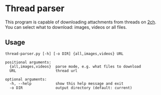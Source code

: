 # Thread parser
This program is capable of downloading attachments from threads on [2ch](https://2ch.hk). You can select what to download: images, videos or all files.

## Usage
```
thread-parser.py [-h] [-o DIR] {all,images,videos} URL

positional arguments:
  {all,images,videos}  parse mode, e.g. what files to download
  URL                  thread url

optional arguments:
  -h, --help           show this help message and exit
  -o DIR               output directory (default: current)
```
